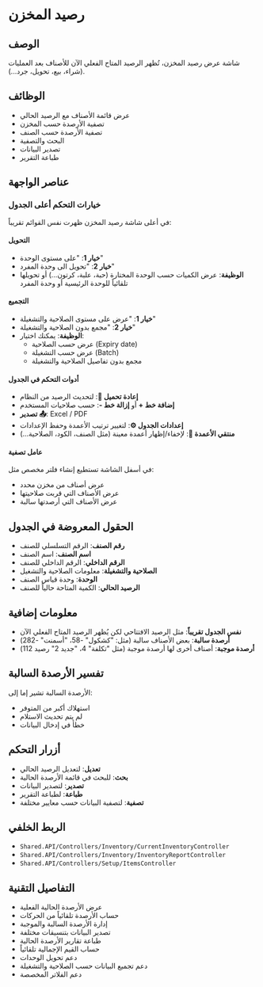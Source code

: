 # رصيد المخزن

## الوصف
شاشة عرض رصيد المخزن، تُظهر الرصيد المتاح الفعلي الآن للأصناف بعد العمليات (شراء، بيع، تحويل، جرد...).

## الوظائف
- عرض قائمة الأصناف مع الرصيد الحالي
- تصفية الأرصدة حسب المخزن
- تصفية الأرصدة حسب الصنف
- البحث والتصفية
- تصدير البيانات
- طباعة التقرير

## عناصر الواجهة

### خيارات التحكم أعلى الجدول
في أعلى شاشة رصيد المخزن ظهرت نفس القوائم تقريباً:

#### التحويل
- **خيار 1**: "على مستوى الوحدة"
- **خيار 2**: "تحويل الى وحدة المفرد"
- **الوظيفة**: عرض الكميات حسب الوحدة المختارة (حبة، علبة، كرتون…) أو تحويلها تلقائياً للوحدة الرئيسية أو وحدة المفرد

#### التجميع
- **خيار 1**: "عرض على مستوى الصلاحية والتشغيلة"
- **خيار 2**: "مجمع بدون الصلاحية والتشغيلة"
- **الوظيفة**: يمكنك اختيار:
  - عرض حسب الصلاحية (Expiry date)
  - عرض حسب التشغيلة (Batch)
  - مجمع بدون تفاصيل الصلاحية والتشغيلة

#### أدوات التحكم في الجدول
- **إعادة تحميل 🔄**: لتحديث الرصيد من النظام
- **إضافة خط +** أو **إزالة خط -**: حسب صلاحيات المستخدم
- **تصدير 📤**: Excel / PDF
- **إعدادات الجدول ⚙️**: لتغيير ترتيب الأعمدة وحفظ الإعدادات
- **منتقي الأعمدة 📑**: لإخفاء/إظهار أعمدة معينة (مثل الصنف، الكود، الصلاحية...)

#### عامل تصفية
في أسفل الشاشة تستطيع إنشاء فلتر مخصص مثل:
- عرض أصناف من مخزن محدد
- عرض الأصناف التي قربت صلاحيتها
- عرض الأصناف التي أرصدتها سالبة

## الحقول المعروضة في الجدول
- **رقم الصنف**: الرقم التسلسلي للصنف
- **اسم الصنف**: اسم الصنف
- **الرقم الداخلي**: الرقم الداخلي للصنف
- **الصلاحية والتشغيلة**: معلومات الصلاحية والتشغيل
- **الوحدة**: وحدة قياس الصنف
- **الرصيد الحالي**: الكمية المتاحة حالياً للصنف

## معلومات إضافية
- **نفس الجدول تقريباً**: مثل الرصيد الافتتاحي لكن يُظهر الرصيد المتاح الفعلي الآن
- **أرصدة سالبة**: بعض الأصناف سالبة (مثل: "كشكول" -58، "أسمنت" -282)
- **أرصدة موجبة**: أصناف أخرى لها أرصدة موجبة (مثل "تكلفة" 4، "جديد 2" رصيد 112)

## تفسير الأرصدة السالبة
الأرصدة السالبة تشير إما إلى:
- استهلاك أكبر من المتوفر
- لم يتم تحديث الاستلام
- خطأ في إدخال البيانات

## أزرار التحكم
- **تعديل**: لتعديل الرصيد الحالي
- **بحث**: للبحث في قائمة الأرصدة الحالية
- **تصدير**: لتصدير البيانات
- **طباعة**: لطباعة التقرير
- **تصفية**: لتصفية البيانات حسب معايير مختلفة

## الربط الخلفي
- `Shared.API/Controllers/Inventory/CurrentInventoryController`
- `Shared.API/Controllers/Inventory/InventoryReportController`
- `Shared.API/Controllers/Setup/ItemsController`

## التفاصيل التقنية
- عرض الأرصدة الحالية الفعلية
- حساب الأرصدة تلقائياً من الحركات
- إدارة الأرصدة السالبة والموجبة
- تصدير البيانات بتنسيقات مختلفة
- طباعة تقارير الأرصدة الحالية
- حساب القيم الإجمالية تلقائياً
- دعم تحويل الوحدات
- دعم تجميع البيانات حسب الصلاحية والتشغيلة
- دعم الفلاتر المخصصة
